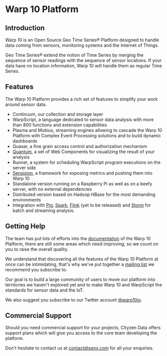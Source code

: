 # Warp 10 Platform

## Introduction

Warp 10 is an Open Source Geo Time Series® Platform designed to handle data coming from sensors, monitoring systems and the Internet of Things.

Geo Time Series® extend the notion of Time Series by merging the sequence of sensor readings with the sequence of sensor locations. If your data have no location information, Warp 10 will handle them as regular Time Series.

## Features

The Warp 10 Platform provides a rich set of features to simplify your work around sensor data.

* Continuum, our collection and storage layer
* WarpScript, a language dedicated to sensor data analysis with more than 800 functions and extension capabilities
* Plasma and Mobius, streaming engines allowing to cascade the Warp 10 Platform with Complex Event Processing solutions and to build dynamic dashboards
* Quasar, a fine grain access control and authorization mechanism
* [Quantum](https://github.com/senx/warp10-quantum), a set of Web Components for visualizing the result of your analysis
* Runner, a system for scheduling WarpScript program executions on the server side
* [Sensision](https://github.com/senx/sensision), a framework for exposing metrics and pushing them into Warp 10
* Standalone version running on a Raspberry Pi as well as on a beefy server, with no external dependencies
* Distributed version based on Hadoop HBase for the most demanding environments
* Integration with [Pig](https://github.com/senx/warp10-pig), [Spark](https://github.com/senx/warp10-spark), [Flink](https://github.com/senx/warp10-flink) (yet to be released) and [Storm](https://github.com/senx/warp10-storm) for batch and streaming analysis.

## Getting Help

The team has put lots of efforts into the [documentation](http://www.warp10.io/) of the Warp 10 Platform, there are still some areas which need improving, so we count on you to raise the overall quality.

We understand that discovering all the features of the Warp 10 Platform at once can be intimidating, that's why we've put together a [mailing list](https://groups.google.com/forum/#!forum/warp10-users) we recommend you subscribe to.

Our goal is to build a large community of users to move our platform into territories we haven't explored yet and to make Warp 10 and WarpScript the standards for sensor data and the IoT.

We also suggest you subscribe to our Twitter account [@warp10io](https://twitter.com/warp10io).

## Commercial Support

Should you need commercial support for your projects, Cityzen Data offers support plans which will give you access to the core team developing the platform.

Don't hesitate to contact us at [contact@senx.com](mailto:contact@senx.com) for all your enquiries.
